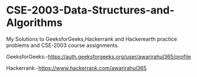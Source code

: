 # CSE-2003-Data-Structures-and-Algorithms
My Solutions to GeeksforGeeks,Hackerrank and Hackerearth practice problems and CSE-2003 course assignments.

GeeksforGeeks:-https://auth.geeksforgeeks.org/user/awarirahul365/profile

Hackerrank:-https://www.hackerrank.com/awarirahul365
